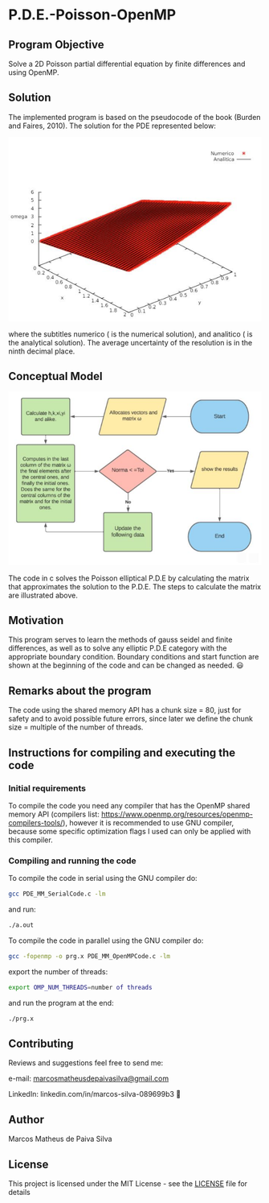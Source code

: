 # P.D.E.-Poisson-OpenMP
## Program Objective

Solve a 2D Poisson partial differential equation by finite differences and using OpenMP.

## Solution

The implemented program is based on the pseudocode of the book (Burden and Faires, 2010). The solution for the PDE represented below:

![SerialResult.JPG](https://github.com/M-MSilva/PDE-OpenMP/blob/main/SerialResult.JPG)

where the subtitles numerico ( is the numerical solution), and analitico ( is the analytical solution). The average uncertainty of the resolution is in the ninth decimal place.

## Conceptual Model

![SerialResult.JPG](https://github.com/M-MSilva/PDE-OpenMP/blob/main/Fluxogram.JPG)

The code in c solves the Poisson elliptical P.D.E by calculating the matrix that approximates the solution to the P.D.E. The steps to calculate the matrix are illustrated above.

## Motivation

This program serves to learn the methods of gauss seidel and finite differences, as well as to solve any elliptic P.D.E category with the appropriate boundary condition. Boundary conditions and start function are shown at the beginning of the code and can be changed as needed. :smiley:

## Remarks about the program

The code using the shared memory API has a chunk size = 80, just for safety and to avoid possible future errors, since later we define the chunk size = multiple of the number of threads.

## Instructions for compiling and executing the code

### Initial requirements

To compile the code you need any compiler that has the OpenMP shared memory API (compilers list: https://www.openmp.org/resources/openmp-compilers-tools/), however it is recommended to use GNU compiler, because some specific optimization flags I used can only be applied with this compiler.

### Compiling and running the code

To compile the code in serial using the GNU compiler do:

```bash
gcc PDE_MM_SerialCode.c -lm
```

and run:

```bash
./a.out
```

To compile the code in parallel using the GNU compiler do:

```bash
gcc -fopenmp -o prg.x PDE_MM_OpenMPCode.c -lm
```
export the number of threads:

```bash
export OMP_NUM_THREADS=number of threads
```

and run the program at the end:

```bash
./prg.x
```
## Contributing 

Reviews and suggestions feel free to send me:

e-mail: marcosmatheusdepaivasilva@gmail.com

LinkedIn: linkedin.com/in/marcos-silva-089699b3 :hugs:

## Author

Marcos Matheus de Paiva Silva

## License

This project is licensed under the MIT License - see the [LICENSE](LICENSE) file for details
